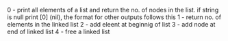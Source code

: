 0 - print all elements of a list and return the no. of nodes in the list. if string is null print [0] (nil), the format for other outputs follows this
1 - return no. of elements in the linked list
2 - add eleent at beginnig of list
3 - add node at end of linked list
4 - free a linked list
